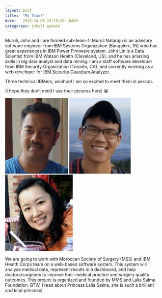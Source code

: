 ```yaml
---
layout: post
title:  "My Team!"
date:   2018-10-05 18:15:20 -0400
categories: jekyll update
---
```


Muruli, John and I are formed sub-team-1! Muruli Nataraju is an advisory software engineer from IBM Systems Organization (Bangalore, IN) who has great experiences in IBM Power Firmware system. John Lin is a Data Scientist from IBM Watson Health (Cleveland, US), and he has amazing skills in big data analyst and data mining. I am a staff software developer from IBM Security Organization (Toronto, CA), and currently working as a web developer for [IBM Security Guardium Analyzer](https://www.ibm.com/ca-en/marketplace/guardium-analyzer).

Three technical IBMers, woohoo! I am so excited to meet them in person. 

(I hope they don’t mind I use their pictures here) :grin:

<div style="display: inline-block;"><img src="/assets/images/muruli.png" alt="drawing" style="width:205px;"/></div>
<div style="display: inline-block;"><img src="/assets/images/john.png" alt="drawing" style="width:200px;"/></div>
<div style="display: inline-block;"><img src="/assets/images/jinzi.png" alt="drawing" style="width:220px;"/></div>
 
We are going to work with Moroccan Society of Surgery (MSS) and IBM Health Corps team on a web-based software system. This system will analyse medical data, represent results in a dashboard, and help doctors/surgeons to improve their medical practice and surgery quality outcomes. This project is organized and founded by MMS and Lalla Salma Foundation. BTW, I read about Princess Lalla Salma, she is such a brilliant and kind princess!
